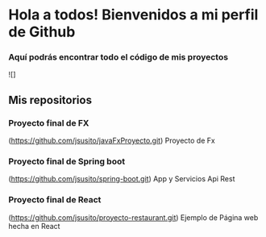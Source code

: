 # Hola a todos! Bienvenidos a mi perfil de Github

### Aquí podrás encontrar todo el código de mis proyectos

![]

## Mis repositorios

### Proyecto final de FX 
(https://github.com/jsusito/javaFxProyecto.git) Proyecto de Fx

### Proyecto final de Spring boot 
(https://github.com/jsusito/spring-boot.git) App y Servicios Api Rest

### Proyecto final de React
(https://github.com/jsusito/proyecto-restaurant.git) Ejemplo de Página web hecha en React
